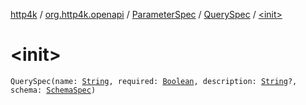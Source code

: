 [http4k](../../../index.md) / [org.http4k.openapi](../../index.md) / [ParameterSpec](../index.md) / [QuerySpec](index.md) / [&lt;init&gt;](./-init-.md)

# &lt;init&gt;

`QuerySpec(name: `[`String`](https://kotlinlang.org/api/latest/jvm/stdlib/kotlin/-string/index.html)`, required: `[`Boolean`](https://kotlinlang.org/api/latest/jvm/stdlib/kotlin/-boolean/index.html)`, description: `[`String`](https://kotlinlang.org/api/latest/jvm/stdlib/kotlin/-string/index.html)`?, schema: `[`SchemaSpec`](../../-schema-spec/index.md)`)`